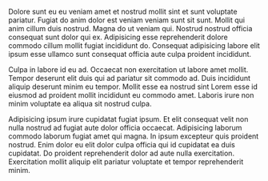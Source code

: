 Dolore sunt eu eu veniam amet et nostrud mollit sint et sunt voluptate pariatur. Fugiat do anim dolor est veniam veniam sunt sit sunt. Mollit qui anim cillum duis nostrud. Magna do ut veniam qui. Nostrud nostrud officia consequat sunt dolor qui ex. Adipisicing esse reprehenderit dolore commodo cillum mollit fugiat incididunt do. Consequat adipisicing labore elit ipsum esse ullamco sunt consequat officia aute culpa proident incididunt.

Culpa in labore id eu ad. Occaecat non exercitation ut labore amet mollit. Tempor deserunt elit duis qui ad pariatur sit commodo ad. Duis incididunt aliquip deserunt minim eu tempor. Mollit esse ea nostrud sint Lorem esse id eiusmod ad proident mollit incididunt eu commodo amet. Laboris irure non minim voluptate ea aliqua sit nostrud culpa.

Adipisicing ipsum irure cupidatat fugiat ipsum. Et elit consequat velit non nulla nostrud ad fugiat aute dolor officia occaecat. Adipisicing laborum commodo laborum fugiat amet qui magna. In ipsum excepteur quis proident nostrud. Enim dolor eu elit dolor culpa officia qui id cupidatat ea duis cupidatat. Do proident reprehenderit dolor ad aute nulla exercitation. Exercitation mollit aliquip elit pariatur voluptate et tempor reprehenderit minim.